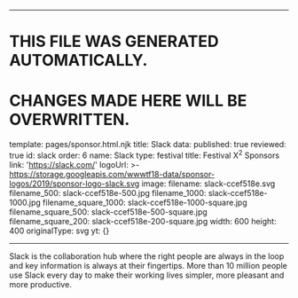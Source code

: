 ----

# THIS FILE WAS GENERATED AUTOMATICALLY.
# CHANGES MADE HERE WILL BE OVERWRITTEN.

template: pages/sponsor.html.njk
title: Slack
data:
  published: true
  reviewed: true
  id: slack
  order: 6
  name: Slack
  type: festival
  title: Festival X<sup>2</sup> Sponsors
  link: 'https://slack.com/'
  logoUrl: >-
    https://storage.googleapis.com/wwwtf18-data/sponsor-logos/2019/sponsor-logo-slack.svg
  image:
    filename: slack-ccef518e.svg
    filename_500: slack-ccef518e-500.jpg
    filename_1000: slack-ccef518e-1000.jpg
    filename_square_1000: slack-ccef518e-1000-square.jpg
    filename_square_500: slack-ccef518e-500-square.jpg
    filename_square_200: slack-ccef518e-200-square.jpg
    width: 600
    height: 400
    originalType: svg
yt: {}

----

Slack is the collaboration hub where the right people are always in the loop
and key information is always at their fingertips. More than 10 million people
use Slack every day to make their working lives simpler, more pleasant and more
productive.